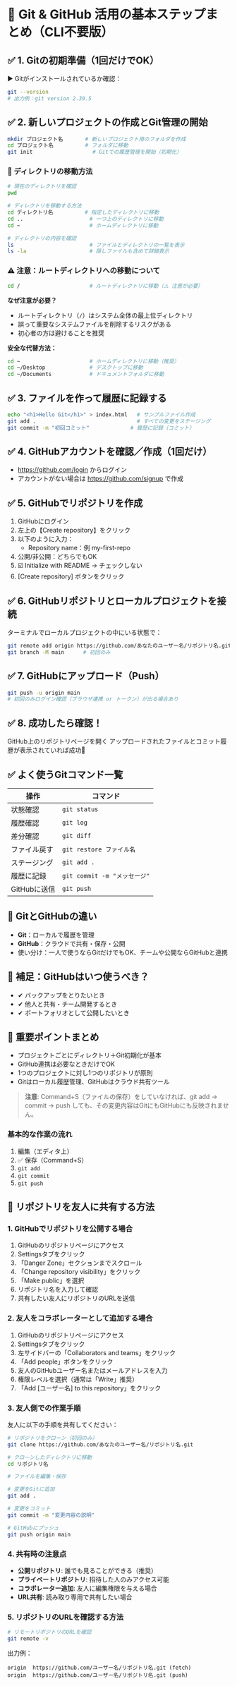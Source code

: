 # 📝 Git & GitHub 活用の基本ステップまとめ（CLI不要版）

## ✅ 1. Gitの初期準備（1回だけでOK）

▶ Gitがインストールされているか確認：
```bash
git --version
# 出力例：git version 2.39.5
```

## ✅ 2. 新しいプロジェクトの作成とGit管理の開始

```bash
mkdir プロジェクト名       # 新しいプロジェクト用のフォルダを作成
cd プロジェクト名          # フォルダに移動
git init                   # Gitでの履歴管理を開始（初期化）
```

### 📂 ディレクトリの移動方法

```bash
# 現在のディレクトリを確認
pwd

# ディレクトリを移動する方法
cd ディレクトリ名          # 指定したディレクトリに移動
cd ..                     # 一つ上のディレクトリに移動
cd ~                      # ホームディレクトリに移動

# ディレクトリの内容を確認
ls                        # ファイルとディレクトリの一覧を表示
ls -la                    # 隠しファイルも含めて詳細表示
```

### ⚠️ 注意：ルートディレクトリへの移動について

```bash
cd /                      # ルートディレクトリに移動（⚠️ 注意が必要）
```

**なぜ注意が必要？**
- ルートディレクトリ（`/`）はシステム全体の最上位ディレクトリ
- 誤って重要なシステムファイルを削除するリスクがある
- 初心者の方は避けることを推奨

**安全な代替方法：**
```bash
cd ~                      # ホームディレクトリに移動（推奨）
cd ~/Desktop              # デスクトップに移動
cd ~/Documents            # ドキュメントフォルダに移動
```

## ✅ 3. ファイルを作って履歴に記録する

```bash
echo "<h1>Hello Git</h1>" > index.html   # サンプルファイル作成
git add .                                # すべての変更をステージング
git commit -m "初回コミット"             # 履歴に記録（コミット）
```

## ✅ 4. GitHubアカウントを確認／作成（1回だけ）

- https://github.com/login からログイン
- アカウントがない場合は https://github.com/signup で作成

## ✅ 5. GitHubでリポジトリを作成

1. GitHubにログイン
2. 左上の【Create repository】をクリック
3. 以下のように入力：
   - Repository name：例 my-first-repo
4. 公開/非公開：どちらでもOK
5. ☑️ Initialize with README → チェックしない
6. [Create repository] ボタンをクリック

## ✅ 6. GitHubリポジトリとローカルプロジェクトを接続

ターミナルでローカルプロジェクトの中にいる状態で：
```bash
git remote add origin https://github.com/あなたのユーザー名/リポジトリ名.git
git branch -M main      # 初回のみ
```

## ✅ 7. GitHubにアップロード（Push）

```bash
git push -u origin main
# 初回のみログイン確認（ブラウザ連携 or トークン）が出る場合あり
```

## ✅ 8. 成功したら確認！

GitHub上のリポジトリページを開く
アップロードされたファイルとコミット履歴が表示されていれば成功🎉

## ✅ よく使うGitコマンド一覧

| 操作 | コマンド |
|------|----------|
| 状態確認 | `git status` |
| 履歴確認 | `git log` |
| 差分確認 | `git diff` |
| ファイル戻す | `git restore ファイル名` |
| ステージング | `git add .` |
| 履歴に記録 | `git commit -m "メッセージ"` |
| GitHubに送信 | `git push` |

## 🧠 GitとGitHubの違い

- **Git**：ローカルで履歴を管理
- **GitHub**：クラウドで共有・保存・公開
- 使い分け：一人で使うならGitだけでもOK、チームや公開ならGitHubと連携

## 🧠 補足：GitHubはいつ使うべき？

- ✔ バックアップをとりたいとき
- ✔ 他人と共有・チーム開発するとき
- ✔ ポートフォリオとして公開したいとき

## 📌 重要ポイントまとめ

- プロジェクトごとにディレクトリ＋Git初期化が基本
- GitHub連携は必要なときだけでOK
- 1つのプロジェクトに対し1つのリポジトリが原則
- Gitはローカル履歴管理、GitHubはクラウド共有ツール

> **注意**: Command+S（ファイルの保存）をしていなければ、git add → commit → push しても、その変更内容はGitにもGitHubにも反映されません。

### 基本的な作業の流れ

1. 編集（エディタ上）
2. ✅ 保存（Command+S）
3. `git add`
4. `git commit`
5. `git push`

## 🤝 リポジトリを友人に共有する方法

### 1. GitHubでリポジトリを公開する場合

1. GitHubのリポジトリページにアクセス
2. Settingsタブをクリック
3. 「Danger Zone」セクションまでスクロール
4. 「Change repository visibility」をクリック
5. 「Make public」を選択
6. リポジトリ名を入力して確認
7. 共有したい友人にリポジトリのURLを送信

### 2. 友人をコラボレーターとして追加する場合

1. GitHubのリポジトリページにアクセス
2. Settingsタブをクリック
3. 左サイドバーの「Collaborators and teams」をクリック
4. 「Add people」ボタンをクリック
5. 友人のGitHubユーザー名またはメールアドレスを入力
6. 権限レベルを選択（通常は「Write」推奨）
7. 「Add [ユーザー名] to this repository」をクリック

### 3. 友人側での作業手順

友人に以下の手順を共有してください：

```bash
# リポジトリをクローン（初回のみ）
git clone https://github.com/あなたのユーザー名/リポジトリ名.git

# クローンしたディレクトリに移動
cd リポジトリ名

# ファイルを編集・保存

# 変更をGitに追加
git add .

# 変更をコミット
git commit -m "変更内容の説明"

# GitHubにプッシュ
git push origin main
```

### 4. 共有時の注意点

- **公開リポジトリ**: 誰でも見ることができる（推奨）
- **プライベートリポジトリ**: 招待した人のみアクセス可能
- **コラボレーター追加**: 友人に編集権限を与える場合
- **URL共有**: 読み取り専用で共有したい場合

### 5. リポジトリのURLを確認する方法

```bash
# リモートリポジトリのURLを確認
git remote -v
```

出力例：
```
origin  https://github.com/ユーザー名/リポジトリ名.git (fetch)
origin  https://github.com/ユーザー名/リポジトリ名.git (push)
```